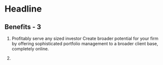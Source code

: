 # Headline

## Benefits - 3

1. Profitably serve any sized investor
Create broader potential for your firm by offering sophisticated portfolio management to a broader client base, completely online.

2. 

